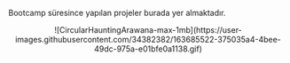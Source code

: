 Bootcamp süresince yapılan projeler burada yer almaktadır.
<center> ![CircularHauntingArawana-max-1mb](https://user-images.githubusercontent.com/34382382/163685522-375035a4-4bee-49dc-975a-e01bfe0a1138.gif) </center>
